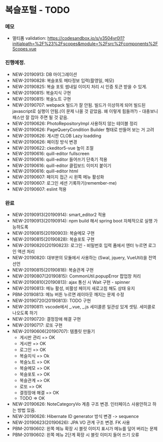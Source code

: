 # 복슬포털 - TODO

### 메모

- 멀티폼 validation: https://codesandbox.io/s/y3504yr0l1?initialpath=%2F%23%2Fscopes&module=%2Fsrc%2Fcomponents%2FScopes.vue

### 진행예정.
- NEW-20190913: DB 마이그레이션
- NEW-20190828: 복슬포토 메타정보 입력(촬영일, 메모)
- NEW-20190825: 복슬 포토 썸내일 이미지 처리 시 인증 토큰 받을 수 있게.
- NEW-20190815: 복슬지식 구현
- NEW-20190815: 복슬노트 구현
- NEW-20190707: webpack 빌드가 잘 안됨. 빌드가 이상하게 되어 빌드된 javascript로 실행이 안됨.(이 문제 나올 것 같았음. 왜 이렇게 힘들까?) - 대충보니 패스만 잘 잡아 주면 될 것 같음.
- NEW-20190626: PhotoRepositoryImpl 사용하지 않는 테이블 정리
- NEW-20190626: PageQueryCondition Builder 형태로 만들어 보는 거 고려
- NEW-20190626: 게시판 CLOB Lazy loadding
- NEW-20190626: 페이징 방식 변경
- NEW-20190622: ckeditor5-vue 높이 조절
- NEW-20190616: quill-editor fullscreen
- NEW-20190616: quill-editor 들어쓰기 단축기 적용
- NEW-20190616: quill-editor 클립보드 이미지 붙이기
- NEW-20190616: quill-editor html
- NEW-20190607: 페이지 접근 시 왼쪽 메뉴 활성화
- NEW-20190607: 로그인 세션 기록하기(remember-me)
- NEW-20190607: eslint 적용

### 완료
- NEW-20190913(20190914): smart_editor2 적용
- NEW-20190913(20190914): npm build 해서 spring boot 자체적으로 실행 가능하도록
- NEW-20190815(20190903): 복슬메모 구현
- NEW-20190815(20190828): 복슬포토 구현
- NEW-20190820(20190823): 로그인 - 비밀번호 입력 폼에서 엔터 누르면 로그인 액션 처리
- NEW-20190820: 대부분의 모듈에서 사용하는 (Swal, jquery, VueUtil)을 전역 선언
- NEW-20190815(20190818): 복슬관계 구현
- NEW-20190807(20190815): CommonUtil.popupError 팝업창 처리
- NEW-20190810(20190813): ajax 통신 시 Wait 구현 - spinner
- NEW-20190813: 메뉴 활성, 비활성 페이지 새로고침 해도 상태 유지
- PBM-20190813: 메뉴 버튼 누르면 레이아웃 깨지는 문제 수정
- NEW-20190720(20190813): TODO 구현
- NEW-20190811: vscode에서 _.vue, _.js 세미콜론 일관성 있게 셋팅. 세미콜로 나오도록 하기
- NEW-20190720: 결정장애 해결 구현
- NEW-20190717: 로또 구현
- NEW-20190606(20190707): 템플릿 만들기
  - 게시판 관리 => OK
  - 게시판 => OK
  - 로그인 => OK
  - 복슬지식 => Ok
  - 복슬노트 => OK
  - 복슬메모 => OK
  - 복슬포토 => OK
  - 복슬관계 => OK
  - 로또 => OK
  - 결정장애 해결 => OK
  - TODO => OK
- NEW-20190626: NoteCategoryVo 계층 구조 변경. 인터페이스 사용안하고 하는 방법 있음.
- NEW-20190626: Hibernate ID generator 방식 변경 -> sequence
- NEW-20190623(20190626): JPA VO 관계 구조 변경. FK 사용
- PBM-20190602: 왼쪽 메뉴 확장 시 블릿 이미지 표시가 메뉴를 덮어 버리는 문제
- PBM-20190602: 왼쪽 메뉴 2단계 확장 시 블릿 이미지 들어 쓰기 오류

